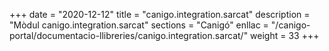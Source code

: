 +++
date        = "2020-12-12"
title       = "canigo.integration.sarcat"
description = "Mòdul canigo.integration.sarcat"
sections    = "Canigó"
enllac		= "/canigo-portal/documentacio-llibreries/canigo.integration.sarcat/"
weight		= 33
+++
